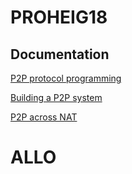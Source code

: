 
# PROHEIG18

## Documentation

[P2P protocol programming](http://cs.berry.edu/~nhamid/p2p/index.html)

[Building a P2P system](https://en.wikibooks.org/w/index.php?title=The_World_of_Peer-to-Peer_%28P2P%29/Building_a_P2P_System#NAT)

[P2P across NAT](http://www.bford.info/pub/net/p2pnat/index.html)

# ALLO
